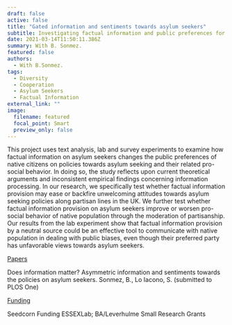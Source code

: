 ```yaml
---
draft: false
active: false
title: "Gated information and sentiments towards asylum seekers"
subtitle: Investigating factual information and public preferences for asylum seekers
date: 2021-03-14T11:50:11.386Z
summary: With B. Sonmez.
featured: false
authors:
  - With B.Sonmez.
tags:
  - Diversity
  - Cooperation
  - Asylum Seekers
  - Factual Information
external_link: ""
image:
  filename: featured
  focal_point: Smart
  preview_only: false
---
```

This project uses text analysis, lab and survey experiments to examine how factual information on asylum seekers changes the public preferences of native citizens on policies towards asylum seeking and their related pro-social behavior. In doing so, the study reflects upon current theoretical arguments and inconsistent empirical findings concerning information processing. In our research, we specifically test whether factual information provision may ease or backfire unwelcoming attitudes towards asylum seeking policies along partisan lines in the UK. We further test whether factual information provision on asylum seekers improve or worsen pro-social behavior of native population through the moderation of partisanship. Our results from the lab experiment show that factual information provision by a neutral source could be an effective tool to communicate with native population in dealing with public biases, even though their preferred party has unfavorable views towards asylum seekers.

<u>Papers</u> 

Does information matter? Asymmetric information and sentiments towards the policies on asylum seekers.
Sonmez, B., Lo Iacono, S. (submitted to PLOS One) 

<u>Funding</u> 

Seedcorn Funding ESSEXLab; BA/Leverhulme Small Research Grants
